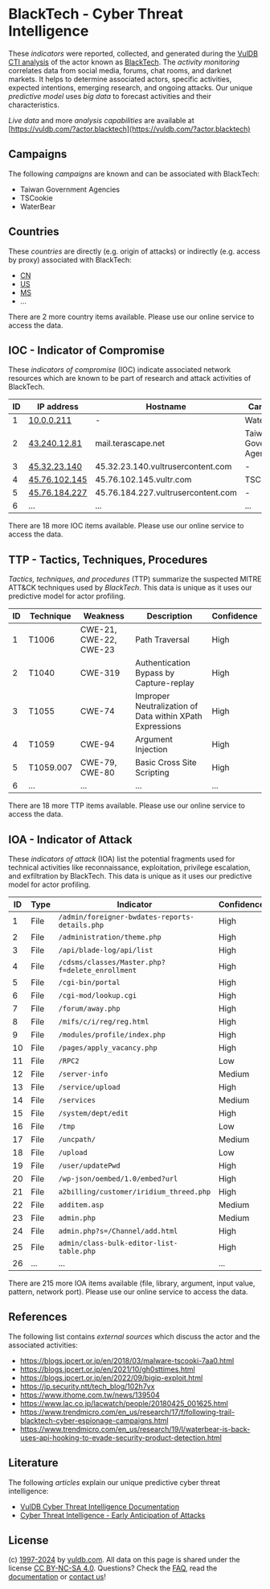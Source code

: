 # BlackTech - Cyber Threat Intelligence

These _indicators_ were reported, collected, and generated during the [VulDB CTI analysis](https://vuldb.com/?kb.cti) of the actor known as [BlackTech](https://vuldb.com/?actor.blacktech). The _activity monitoring_ correlates data from social media, forums, chat rooms, and darknet markets. It helps to determine associated actors, specific activities, expected intentions, emerging research, and ongoing attacks. Our unique _predictive model_ uses _big data_ to forecast activities and their characteristics.

_Live data_ and more _analysis capabilities_ are available at [https://vuldb.com/?actor.blacktech](https://vuldb.com/?actor.blacktech)

## Campaigns

The following _campaigns_ are known and can be associated with BlackTech:

* Taiwan Government Agencies
* TSCookie
* WaterBear

## Countries

These _countries_ are directly (e.g. origin of attacks) or indirectly (e.g. access by proxy) associated with BlackTech:

* [CN](https://vuldb.com/?country.cn)
* [US](https://vuldb.com/?country.us)
* [MS](https://vuldb.com/?country.ms)
* ...

There are 2 more country items available. Please use our online service to access the data.

## IOC - Indicator of Compromise

These _indicators of compromise_ (IOC) indicate associated network resources which are known to be part of research and attack activities of BlackTech.

ID | IP address | Hostname | Campaign | Confidence
-- | ---------- | -------- | -------- | ----------
1 | [10.0.0.211](https://vuldb.com/?ip.10.0.0.211) | - | WaterBear | High
2 | [43.240.12.81](https://vuldb.com/?ip.43.240.12.81) | mail.terascape.net | Taiwan Government Agencies | High
3 | [45.32.23.140](https://vuldb.com/?ip.45.32.23.140) | 45.32.23.140.vultrusercontent.com | - | Medium
4 | [45.76.102.145](https://vuldb.com/?ip.45.76.102.145) | 45.76.102.145.vultr.com | TSCookie | Medium
5 | [45.76.184.227](https://vuldb.com/?ip.45.76.184.227) | 45.76.184.227.vultrusercontent.com | - | Medium
6 | ... | ... | ... | ...

There are 18 more IOC items available. Please use our online service to access the data.

## TTP - Tactics, Techniques, Procedures

_Tactics, techniques, and procedures_ (TTP) summarize the suspected MITRE ATT&CK techniques used by _BlackTech_. This data is unique as it uses our predictive model for actor profiling.

ID | Technique | Weakness | Description | Confidence
-- | --------- | -------- | ----------- | ----------
1 | T1006 | CWE-21, CWE-22, CWE-23 | Path Traversal | High
2 | T1040 | CWE-319 | Authentication Bypass by Capture-replay | High
3 | T1055 | CWE-74 | Improper Neutralization of Data within XPath Expressions | High
4 | T1059 | CWE-94 | Argument Injection | High
5 | T1059.007 | CWE-79, CWE-80 | Basic Cross Site Scripting | High
6 | ... | ... | ... | ...

There are 18 more TTP items available. Please use our online service to access the data.

## IOA - Indicator of Attack

These _indicators of attack_ (IOA) list the potential fragments used for technical activities like reconnaissance, exploitation, privilege escalation, and exfiltration by BlackTech. This data is unique as it uses our predictive model for actor profiling.

ID | Type | Indicator | Confidence
-- | ---- | --------- | ----------
1 | File | `/admin/foreigner-bwdates-reports-details.php` | High
2 | File | `/administration/theme.php` | High
3 | File | `/api/blade-log/api/list` | High
4 | File | `/cdsms/classes/Master.php?f=delete_enrollment` | High
5 | File | `/cgi-bin/portal` | High
6 | File | `/cgi-mod/lookup.cgi` | High
7 | File | `/forum/away.php` | High
8 | File | `/mifs/c/i/reg/reg.html` | High
9 | File | `/modules/profile/index.php` | High
10 | File | `/pages/apply_vacancy.php` | High
11 | File | `/RPC2` | Low
12 | File | `/server-info` | Medium
13 | File | `/service/upload` | High
14 | File | `/services` | Medium
15 | File | `/system/dept/edit` | High
16 | File | `/tmp` | Low
17 | File | `/uncpath/` | Medium
18 | File | `/upload` | Low
19 | File | `/user/updatePwd` | High
20 | File | `/wp-json/oembed/1.0/embed?url` | High
21 | File | `a2billing/customer/iridium_threed.php` | High
22 | File | `additem.asp` | Medium
23 | File | `admin.php` | Medium
24 | File | `admin.php?s=/Channel/add.html` | High
25 | File | `admin/class-bulk-editor-list-table.php` | High
26 | ... | ... | ...

There are 215 more IOA items available (file, library, argument, input value, pattern, network port). Please use our online service to access the data.

## References

The following list contains _external sources_ which discuss the actor and the associated activities:

* https://blogs.jpcert.or.jp/en/2018/03/malware-tscooki-7aa0.html
* https://blogs.jpcert.or.jp/en/2021/10/gh0sttimes.html
* https://blogs.jpcert.or.jp/en/2022/09/bigip-exploit.html
* https://jp.security.ntt/tech_blog/102h7vx
* https://www.ithome.com.tw/news/139504
* https://www.lac.co.jp/lacwatch/people/20180425_001625.html
* https://www.trendmicro.com/en_us/research/17/f/following-trail-blacktech-cyber-espionage-campaigns.html
* https://www.trendmicro.com/en_us/research/19/l/waterbear-is-back-uses-api-hooking-to-evade-security-product-detection.html

## Literature

The following _articles_ explain our unique predictive cyber threat intelligence:

* [VulDB Cyber Threat Intelligence Documentation](https://vuldb.com/?kb.cti)
* [Cyber Threat Intelligence - Early Anticipation of Attacks](https://www.scip.ch/en/?labs.20201022)

## License

(c) [1997-2024](https://vuldb.com/?kb.changelog) by [vuldb.com](https://vuldb.com/?kb.about). All data on this page is shared under the license [CC BY-NC-SA 4.0](https://creativecommons.org/licenses/by-nc-sa/4.0/). Questions? Check the [FAQ](https://vuldb.com/?kb.faq), read the [documentation](https://vuldb.com/?kb) or [contact us](https://vuldb.com/?contact)!

